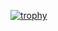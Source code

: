 [![trophy](https://github-profile-trophy.vercel.app/?username=git-dibwar&theme=onedark)](https://github.com/ryo-ma/github-profile-trophy)
